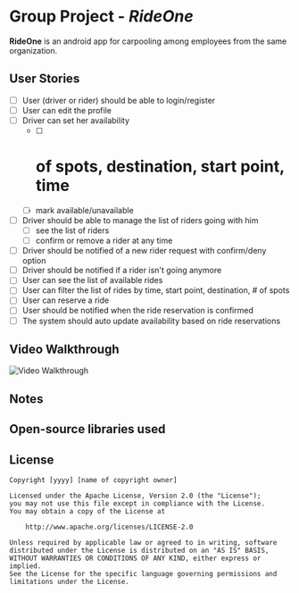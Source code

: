 # Group Project - *RideOne*

**RideOne** is an android app for carpooling among employees from the same organization.

## User Stories

* [ ] User (driver or rider) should be able to login/register
* [ ] User can edit the profile
* [ ] Driver can set her availability 
  * [ ] # of spots, destination, start point, time
  * [ ] mark available/unavailable
* [ ] Driver should be able to manage the list of riders going with him
  * [ ] see the list of riders
  * [ ] confirm or remove a rider at any time
* [ ] Driver should be notified of a new rider request with confirm/deny option
* [ ] Driver should be notified if a rider isn't going anymore
* [ ] User can see the list of available rides
* [ ] User can filter the list of rides by time, start point, destination, # of spots
* [ ] User can reserve a ride
* [ ] User should be notified when the ride reservation is confirmed
* [ ] The system should auto update availability based on ride reservations

## Video Walkthrough 

![Video Walkthrough](rideone_v1.gif)

## Notes

## Open-source libraries used

## License

    Copyright [yyyy] [name of copyright owner]

    Licensed under the Apache License, Version 2.0 (the "License");
    you may not use this file except in compliance with the License.
    You may obtain a copy of the License at

        http://www.apache.org/licenses/LICENSE-2.0

    Unless required by applicable law or agreed to in writing, software
    distributed under the License is distributed on an "AS IS" BASIS,
    WITHOUT WARRANTIES OR CONDITIONS OF ANY KIND, either express or implied.
    See the License for the specific language governing permissions and
    limitations under the License.
